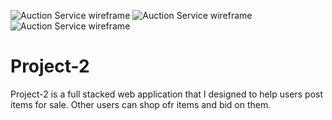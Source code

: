 ![Auction Service wireframe](https://imgur.com/SjZkGzN.png)
![Auction Service wireframe](https://imgur.com/jVDffmD.png)
![Auction Service wireframe](https://imgur.com/sUo26es.png)

# Project-2
Project-2 is a full stacked web application that I designed to help users post items for sale. Other users can shop ofr items and bid on them.
